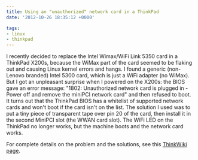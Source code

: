 ```yaml
---
title: Using an "unauthorized" network card in a ThinkPad
date: '2012-10-26 18:35:12 +0000'

tags:
- linux
- thinkpad
---
```

I recently decided to replace the Intel Wimax/WiFi Link 5350 card in a ThinkPad X200s, because the WiMax part of the card seemed to be flaking out and causing Linux kernel errors and hangs.  I found a generic (non-Lenovo branded) Intel 5300 card, which is just a WiFi adapter (no WiMax).  But I got an unpleasant surprise when I powered on the X200s: the BIOS gave an error message: "1802: Unauthorized network card is plugged in - Power off and remove the miniPCI network card" and then refused to boot.  It turns out that the ThinkPad BIOS has a whitelist of supported network cards and won't boot if the card isn't on the list.  The solution I used was to put a tiny piece of transparent tape over pin 20 of the card, then install it in the second MiniPCI slot (the WWAN card slot).  The WiFi LED on the ThinkPad no longer works, but the machine boots and the network card works.

For complete details on the problem and the solutions, see this [ThinkWiki page](http://www.thinkwiki.org/wiki/Problem_with_unauthorized_MiniPCI_network_card).
